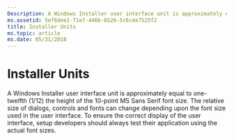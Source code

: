 ```yaml
---
Description: A Windows Installer user interface unit is approximately equal to one-twelfth (1/12) the height of the 10-point MS Sans Serif font size.
ms.assetid: 5ef6dee1-71e7-446b-b526-5c6c4e7525f2
title: Installer Units
ms.topic: article
ms.date: 05/31/2018
---
```


# Installer Units

A Windows Installer user interface unit is approximately equal to one-twelfth (1/12) the height of the 10-point MS Sans Serif font size. The relative size of dialogs, controls and fonts can change depending upon the font size used in the user interface. To ensure the correct display of the user interface, setup developers should always test their application using the actual font sizes.

 

 



